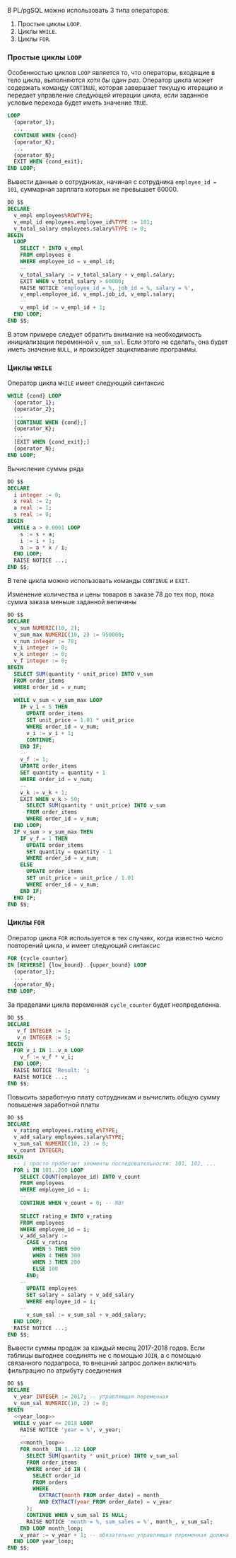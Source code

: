 В PL/pgSQL можно использовать 3 типа операторов:
1. Простые циклы `LOOP`.
2. Циклы `WHILE`.
3. Циклы `FOR`.

### Простые циклы `LOOP`

Особенностью циклов `LOOP` является то, что операторы, входящие в тело цикла, выполняются _хотя бы один раз_. Оператор цикла может содержать команду `CONTINUE`, которая завершает текущую итерацию и передает управление следующей итерации цикла, если заданное условие перехода будет иметь значение `TRUE`.
```sql
LOOP
  {operator_1};
  ...
  CONTINUE WHEN {cond}
  {operator_K};
  ...
  {operator_N};
  EXIT WHEN {cond_exit};
END LOOP;
```

Вывести данные о сотрудниках, начиная с сотрудника `employee_id = 101`, суммарная зарплата которых не превышает 60000.
```sql
DO $$
DECLARE
  v_empl employees%ROWTYPE;
  v_empl_id employees.employee_id%TYPE := 101;
  v_total_salary employees.salary%TYPE := 0;
BEGIN
  LOOP
    SELECT * INTO v_empl
    FROM employees e
    WHERE employee_id = v_empl_id;
    --
    v_total_salary := v_total_salary + v_empl.salary;
    EXIT WHEN v_total_salary > 60000;
    RAISE NOTICE 'employee_id = %, job_id = %, salary = %',
    v_empl.employee_id, v_empl.job_id, v_empl.salary;
    --
    v_empl_id := v_empl_id + 1;
  END LOOP;
END $$;
```

В этом примере следует обратить внимание на необходимость инициализации переменной `v_sum_sal`. Если этого не сделать, она будет иметь значение `NULL`, и произойдет зацикливание программы.
### Циклы `WHILE`

Оператор цикла `WHILE` имеет следующий синтаксис
```sql
WHILE {cond} LOOP
  {operator_1};
  {operator_2};
  ...
  [CONTINUE WHEN {cond};]
  {operator_K};
  ...
  [EXIT WHEN {cond_exit};]
  {operator_N};
END LOOP;
```

Вычисление суммы ряда
```sql
DO $$
DECLARE
  i integer := 0;
  x real := 2;
  a real := 1;
  s real := 0;
BEGIN
  WHILE a > 0.0001 LOOP
    s := s + a;
    i := i + 1;
    a := a * x / i;
  END LOOP;
  RAISE NOTICE ...;
END $$;
```

В теле цикла можно использовать команды `CONTINUE` и `EXIT`. 

Изменение количества и цены товаров в заказе 78 до тех пор, пока сумма заказа меньше заданной величины
```sql
DO $$
DECLARE
  v_sum NUMERIC(10, 2);
  v_sum_max NUMERIC(10, 2) := 950000;
  v_num integer := 78;
  v_i integer := 0;
  v_k integer := 0;
  v_f integer := 0;
BEGIN
  SELECT SUM(quantity * unit_price) INTO v_sum
  FROM order_items
  WHERE order_id = v_num;
  --
  WHILE v_sum < v_sum_max LOOP
    IF v_i < 5 THEN
      UPDATE order_items
      SET unit_price = 1.01 * unit_price
      WHERE order_id = v_num;
	  v_i := v_i + 1;
      CONTINUE;
    END IF;
    --
    v_f := 1;
    UPDATE order_items
    SET quantity = quantity + 1
    WHERE order_id = v_num;
    --
    v_k := v_k + 1;
    EXIT WHEN v_k > 50;
      SELECT SUM(quantity * unit_price) INTO v_sum
      FROM order_items
      WHERE order_id = v_num;
  END LOOP;
  IF v_sum > v_sum_max THEN
    IF v_f = 1 THEN
      UPDATE order_items
      SET quantity = quantity - 1
      WHERE order_id = v_num;
	ELSE
	  UPDATE order_items
	  SET unit_price = unit_price / 1.01
	  WHERE order_id = v_num;
    END IF;
  END IF;
END $$;
```
### Циклы `FOR`

Оператор цикла `FOR` используется в тех случаях, когда известно число повторений цикла, и имеет следующий синтаксис
```sql
FOR {cycle_counter}
IN [REVERSE] {low_bound}..{upper_bound} LOOP
  {operator_1};
  ...
  {operator_N};
END LOOP;
```

За пределами цикла переменная `cycle_counter` будет неопределенна.
```sql
DO $$
DECLARE
   v_f INTEGER := 1;
   v_n INTEGER := 5;
BEGIN
  FOR v_i IN 1..v_n LOOP
    v_f := v_f * v_i;
  END LOOP;
  RAISE NOTICE 'Result: ';
  RAISE NOTICE ...;
END $$;
```

Повысить заработную плату сотрудникам и вычислить общую сумму повышения заработной платы
```sql
DO $$
DECLARE
  v_rating employees.rating_e%TYPE;
  v_add_salary employees.salary%TYPE;
  v_sum_sal NUMERIC(10, 2) := 0;
  v_count INTEGER;
BEGIN
  -- i просто пробегает элементы последовательности: 101, 102, ...
  FOR i IN 101..200 LOOP
    SELECT COUNT(employee_id) INTO v_count
    FROM employees
    WHERE employee_id = i;
    --
    CONTINUE WHEN v_count = 0; -- NB!
    --
    SELECT rating_e INTO v_rating
    FROM employees
    WHERE employee_id = i;
	v_add_salary := 
	  CASE v_rating
	    WHEN 5 THEN 500
	    WHEN 4 THEN 300
	    WHEN 3 THEN 200
	    ELSE 100
	  END;
	--
	  UPDATE employees
	  SET salary = salary + v_add_salary
	  WHERE employee_id = i;
	--
	  v_sum_sal := v_sum_sal + v_add_salary;
  END LOOP;
  RAISE NOTICE ...;
END $$;
```

Вывести суммы продаж за каждый месяц 2017-2018 годов. Если таблицы выгоднее соединять не с помощью `JOIN`, а с помощью связанного подзапроса, то внешний запрос должен включать фильтрацию по атрибуту соединения
```sql
DO $$
DECLARE
  v_year INTEGER := 2017; -- управляющая переменная
  v_sum_sal NUMERIC(10, 2) := 0;
BEGIN
  <<year_loop>>
  WHILE v_year <= 2018 LOOP
    RAISE NOTICE 'year = %', v_year;
	--
	<<month_loop>>
    FOR month_ IN 1..12 LOOP
	  SELECT SUM(quantity * unit_price) INTO v_sum_sal
	  FROM order_items
	  WHERE order_id IN (
	    SELECT order_id
	    FROM orders
	    WHERE
	      EXTRACT(month FROM order_date) = month_
	      AND EXTRACT(year FROM order_date) = v_year
	  );
	  CONTINUE WHEN v_sum_sal IS NULL;
	  RAISE NOTICE 'month = %, sum_sales = %', month_, v_sum_sal;
	END LOOP month_loop;
	v_year := v_year + 1; -- обязательно управляющая переменная должна изменяться на итерациях; иначе получится бесконечный цикл
  END LOOP year_loop;
END $$;
```
